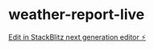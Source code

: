 # weather-report-live

[Edit in StackBlitz next generation editor ⚡️](https://stackblitz.com/~/github.com/jettihitesh/weather-report-live)